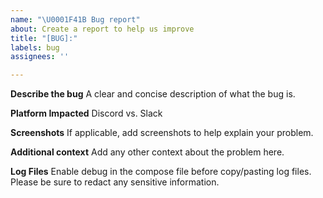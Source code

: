 ```yaml
---
name: "\U0001F41B Bug report"
about: Create a report to help us improve
title: "[BUG]:"
labels: bug
assignees: ''

---
```


**Describe the bug**
A clear and concise description of what the bug is.

**Platform Impacted**
Discord vs. Slack

**Screenshots**
If applicable, add screenshots to help explain your problem.

**Additional context**
Add any other context about the problem here.

**Log Files**
Enable debug in the compose file before copy/pasting log files. Please be sure to redact any sensitive information.
